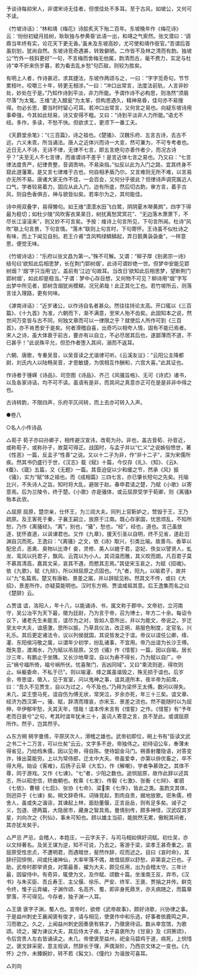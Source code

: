 <!-- { "loadSidebar": true } -->
予谈诗每抑宋人，非谓宋诗无佳者，但恨佳处不多耳。至于古风，如坡公，又何可不读。

《竹坡诗话》：“林和靖《梅花》诗脍炙天下殆二百年。东坡晚年作《梅花诗》云：‘纷纷初疑月挂树，耿耿独与参黄昏’此语一出，和靖之气索然。张文潜曰：‘调鼎当年终有实，论花天下更无香。’虽未及东坡高妙，尤可使和靖作衙官。”吾谓后首虽刻划，犹尚自然。东坡诗竞奇遇甚，转致僻陋。二作皆不及林之清而有韵。独坡公“竹外一枝斜更好”一句，不言梅而舍梅无他属，韵清而古，毫不费力，实足与杜诗“幸不折来伤岁暮，若为看去乱乡愁”句匹敌，则较为胜矣。

有明上人者，作诗甚迟，求其捷法，东坡作两颂与之，一曰：“字字觅奇句，节节累枝叶。咬嚼三十年，转更无相涉。”一曰：“冲口出常言，法度法前轨，人言非妙处，妙处在于是。”乃知作诗到平淡，非力所能。予谓作诗不必构思，则浩然“须眉尽落”为太冤。王维“走入醋瓮”为太笨，但构思遇久，精神易昏，佳句亦不易搜得。勿必长思，要当时时留心可耳。若冲口出常言，又何言之易也。向疑东坡诗用事牵强，今其如此轻易，诗又安得不粗。又曰：“诗到平淡非人力所能。”语尤不经。多作，多读，不愁不快。但欲求工，更须下一番工夫。

《天爵堂余笔》：“《三百篇》，诗之祖也。《楚骚》、汉魏乐府、五言古诗，去古不远，六义未乖，所当诵法。唐人之近体兴而诗一大变，然可兼为，不可专考者也。近日无人不诗，无诗不律，无律不七言，即五言绝句亦善作者少，而况古诗乎？”夫至无人不七言律，而谁谓诗不差乎！是言近体七言之易也。乃又曰：“七言律法度贵严，纪律贵整，音调贵响，不易染指。”似反以此为入门之路，宜其终身不窥此道藩篱。是又言七律难于古也，何自相矛盾乃尔。又言难则无所不难，以言易亦无所不易。唐诸大家无作不佳，一会百会，又何分乎彼此？但律诗声调究属近人口气，学者较易着力，固应从此入门，迨有所底，然后切古韵，审方言，着手古风，则自色香俱古，神与貌皆似矣。若率尔为之，其何能佳。

诗中用双叠字，易得懒句。如王维“漠漠水田飞白鹭，阴阴夏木啭黄鹧”，四字下得最为稳切；如杜少陵“风吹客衣杲杲日，树扰离愁冥冥花”、“无边落木萧萧下，不尽长江滚滚来”，则又妙不可言矣。予按：维诗上句言所见，下句言所闻。杜诗“风吹”联上句言景，下句言情。“落木”联则上句言时，下句寄怀。王诗虽不似杜诗之有味，而上下闻见自别。若王介甫“含风鸭绿鳞鳞起，弄日鹅黄袅袅垂”，一样意思，便觉无味。

《竹坡诗话》：“乐府以张文昌为第一。”殊不可解。又谓：“柳子厚《别弟宗一诗》结句曰‘欲知此后相思梦，长在荆门郢树烟’，此诗可谓妙绝一世。但梦中安能见郢树烟？‘烟’字只当用‘边’。盖前有‘江边’句故耳。当改日‘欲知此后相思梦，望断荆门郢树烟’，如此却是稳当。”子谓：梦中心存目想，又何物不可见？柳诗用“烟”字写出梦中所见者，郢树含烟犹尚模糊，况兄弟哉！此正其化工也。若竹坡所云，则落言诠入理路，更有何味。

《滹南诗话》：“近岁诸公，以作诗自名者甚众。然往往持论太高。开口辄以《三百篇》、《十九首》为准，六朝而下，渐不满意，至宋人殆不齿矣。此固知本之说，然世间万变皆与古不同，何独文章而可以一律限之乎？就使后人所作可到《三百首》，亦不肯悉安于是矣。何者滑稽自喜，出奇巧以相夸人情，固有不能已焉者。宋人之诗，虽大体衰于前古，要亦有以自立，不必尽居其后也，遂鄙薄而不道，不已甚乎！”此说殊平允，但恐作者堕入其间，溺而不返耳。

六朝、唐歌，专重吴音，以吴音读之尤谐律可听。《云溪友议》：“云阳公主降都尉，刘氏内人以陆畅吴音，才思敏捷，为傧相互作酬和，六宫大喜。”此其证也。

作诗者于锺嵘《诗品》、司空图《诗品》、齐己《风骚旨格》、无可《诗式》诸书，以及各家诗话，均不可不读。虽语有是非，而其间之真意亦正可在是是非非中得之也。

古诗转韵，不限四声，乐府平仄间转，而上去亦可转入入声。





●卷八

○名人小传诗品

△荀子
荀子亦曰孙卿子，相传避汉宣讳，改荀为孙。非也，盖古音荀、孙音近，或称荀子，或称孙子，故莫可得正。战国时，与孟子并以“仁义”之说嫉俗愤世，著《性恶》一篇，反孟子“性善”之说。又以十二子为非，作“非十二子”，深为宋儒所疾。然其书仍盛行于世，《汉志》载《赋》十篇，今仅存《礼》、《知》、《云》、《蚕》、《箴》五篇，又《无题》一篇。其音迫促以少和缓之节，然承《风》振《骚》，实为“赋”体之祖也。而《成相篇》三四七言，亦已肇长短句之先矣。托喻比兴，不失诗人之旨。知时将大乱，避居于赵。春申君请之楚，乃赋《小歌》以寄意焉。后为兰陵令，终于楚。《小歌》亦是骚体，或云屈原受学于荀卿，则《离骚》殆本此欤。

△屈原
屈原，楚宗亲，仕怀王，为三闾大夫。同列上官靳妒之，赞毁于王，王乃疏原。及王客死于秦，子襄王嗣立，放原于江南。既心存家国，忧思烦乱，不知所恕，乃作《离骚经》。“离”，别也，“骚”，愁也，“经”，经也，道也。言己虽放逐，犹怀直道，以讽谏君也。又作《九章》，援天引圣以自明，终不见省，遂赴汩渊自沉而死。王逸曰：“《离骚》之文，依《诗》取兴，引类比喻。故善鸟、香草以配忠贞，恶禽、臭物以比谗亻妾，灵修、美人以媲于君，宓妃、佚女以譬贤人，虬龙、鸾凤以托君子，飘风、云霓以为小人。其词温而雅，其义皎而朗。凡百君子莫不慕其清高，嘉其文采，哀其不遇，而愍其志焉。”其徒宋玉哀之，为赋《招魂》。依《九歌》，赋《九辩》，所以辩屈原之贞固也。“九”者，阳九，以喻君子，故并以“九”名篇焉。楚又有唐勒、景差之属，并以辞赋见称。然其文不传，或曰《大招》，景差所作，亦疑莫能明也。汉时东方朔、贾谊咸祖其意。后王逸集而名之曰《楚辞》云。

△贾谊
谊，洛阳人，年十八，以能诵诗、书，属文称于郡中。文帝初，立河南守，吴公冶平为天下最，徵为廷尉，乃为言于帝，召为博士，年方二十余。每诏令议下，诸老先生未能言，谊尽为之对，皆如人意所出，并以为能文，帝说之。岁迁至太中大夫，谊感激，思所以振，乃草具仪法，改正朔，易服色制度，定官名，兴礼乐。其后更定诸法令，议以列侯就国，其说皆发之于谊。帝议以谊任公卿，绛、灌、东阳侯冯敬之属，以谓年少初学，纷乱诸事，不宜用。帝乃出谊为长沙王傅。既失意，渡湘水，乃为赋以吊屈原。又仿《骚》作《惜誓》一篇，因以自喻。居长沙三年，有鹏止于坐隅，又长沙地卑湿，自以为寿不得长，乃为赋以自广。中云“祸兮福所倚，福兮祸所伏。忧喜聚门，吉凶同域”。又曰“乘流则逝，得坎则止。纵躯委命，不私于已”。则以喻灌、绛之属虽谐毁之，殊无损于谊也。后岁余，帝思谊，徵入，见于宣室，问以鬼神之事，谊具道所本，夜半帝为前席，曰：“吾久不见贾生，自以为过之，今不及也。”乃拜为梁怀王太傅。数问以得失。未几，梁王堕马死，谊自伤为傅无状，常哭泣，岁余亦死，年三十三矣。谊文章、经济为西汉第一。骚、赋，辞清而理哀，亦宋玉、景差之流也。然不能随时以为屈伸，卒伊郁牢愁，夭其天年，惜哉！谊本传未言有《惜誓》之作。《惜誓》有“予年老而日衰兮”之句，考其时谊年犹未三十，虽词人寄意之言，良不至此。或谓屈原所作。然乎，岂其然乎。

△东方朔
朔字曼倩，平原厌次人，滑稽之雄也。武帝初即位，朔上书有“臣读文武之书二十二万言，可以仕矣”云云，文字多不逊，帝独伟之。初待诏公车，奉薄未得省见，乃给绉朱儒，因以见帝，得自陈。使待韶金马门。朔善射覆隐语，对答变诈，锋出莫能穷。上以为常侍郎，迁太中大夫。帝虽爱幸，亦第以俳优畜之，卒不得大用。始设《客难》，后扬子云草《大玄》，作《解嘲》，学者争慕效之。其体不尊，同于游戏。又作《七谏》。“七”者，少阳之数也。追悯屈原，故作此辞以述其志，所以昭忠信，矫曲朝也。枚乘《七发》、传毅《七激》、张衡《七辩》、崔驷《七依》、曹植《七启》、张协《七命》、梁束《七序》，皆此之类。虽韵文其体，则迥异于《七谏》矣。朔文辞奇伟，词锋竞起，割肉自责，据地放歌。诳朱儒，榜舍人，虽或失之谐诙，其谏起上林，面劾董偃，正言岳岳，则有足多矣。诫子之义，包道、德两篇，大隐居市，藏身之智具焉。曼倩别传，颇多神怪，汉武叹其岁星，刘向次之《列仙》，事未可知也。顾以雄主当前，能脱然无累，傲睨其间者，其亦犹龙矣乎。

△严忌
严忌，会稽人，本姓庄，一云字夫子，与司马相如俱好词赋。初仕吴，亦以文辩著名。及吴王谋为逆，知不可说，乃去之。客游于梁，梁孝王甚奇重之。哀屈原受性忠贞，不遭明君，而遇暗世，斐然作辞，叹而述之。目曰《哀时命》，其辞纡回悱恻，间或托诸神仙，大率牢落不偶，故借屈原以舒愁，非第哀之已也。子助，武帝时郡举贤良，对策最善，擢为大夫，颇见任用，出为会稽太守。三年计最，因留侍中。有奇异，辄使为文，及作赋、颂数十篇。坐淮南王反，弃市。《汉书》与朱买臣、吾丘寿王、主父偃、徐乐、严安、终军、王褒、贾捐之并传。鲜克令终，惟子云弃编，子渊作颂、名高齐、蜀，即非身死鼎烹，亦夭病随之，而篇章寥落，不可得见。今存者，独子渊一人耳。

△王褒
褒字子渊，蜀人也。宣帝时，欲修《武帝故事》，颇好诗歌，兴协律之事。于是益州刺史王襄闻褒有俊才，请与相见，使褒作中和乐选，好事者依鹿鸣之声，习而歌之。久之，上闻益州刺史因奏褒有轶才，乃徵褒待诏。数从幸宫馆，为歌颂。顷之，擢为谏议大夫，其后侍太子疾，太子喜褒所为《甘泉》及《洞箫颂》，令后宫贵人左右皆诵读之。未几，帝使褒至益州，祀金马碧鸡于道，病死，上悯惜之。褒文辞采密，意主规讽，然辞长于理，声偶渐阶，乃西京文体之一变也。《九怀》之作，未臻婉妙，转不若《髯文》、《僮约》为谐放可喜耳。

△刘向
